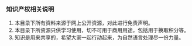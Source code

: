 ### 知识产权相关说明

1. 本目录下所有资料来源于网上公开资源，对此进行免责声明。
2. 本目录下所资源只供学习使用，切不可用于商用用途，包括用于换取积分等。
3. 知识是用来共享的，希望大家一起行动起来，为自然语言处理尽一份力量。
